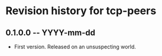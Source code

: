 # Revision history for tcp-peers

## 0.1.0.0 -- YYYY-mm-dd

* First version. Released on an unsuspecting world.
